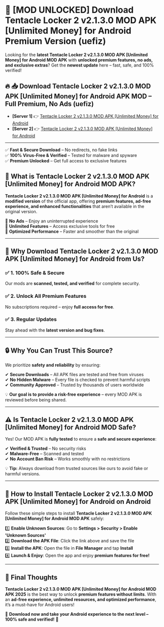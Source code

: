 # 🚀 [MOD UNLOCKED] Download Tentacle Locker 2 v2.1.3.0 MOD APK [Unlimited Money] for Android Premium Version (uefiz)

Looking for the **latest Tentacle Locker 2 v2.1.3.0 MOD APK [Unlimited Money] for Android MOD APK** with **unlocked premium features, no ads, and exclusive extras**? Get the **newest update** here – fast, safe, and 100% verified!  


## 🔥 📥 Download Tentacle Locker 2 v2.1.3.0 MOD APK [Unlimited Money] for Android APK MOD – Full Premium, No Ads (uefiz)

- **[Server 1]** 👉 [Tentacle Locker 2 v2.1.3.0 MOD APK [Unlimited Money] for Android](https://apkcomod.com?title=Tentacle_Locker_2_v2.1.3.0_MOD_APK_[Unlimited_Money]_for_Android)  
- **[Server 2]** 👉 [Tentacle Locker 2 v2.1.3.0 MOD APK [Unlimited Money] for Android](https://apkcomod.com?title=Tentacle_Locker_2_v2.1.3.0_MOD_APK_[Unlimited_Money]_for_Android)  

---
✅ **Fast & Secure Download** – No redirects, no fake links  
✅ **100% Virus-Free & Verified** – Tested for malware and spyware  
✅ **Premium Unlocked** – Get full access to exclusive features  


## 📌 What is Tentacle Locker 2 v2.1.3.0 MOD APK [Unlimited Money] for Android MOD APK?

**Tentacle Locker 2 v2.1.3.0 MOD APK [Unlimited Money] for Android** is a **modified version** of the official app, offering **premium features, ad-free experience, and enhanced functionalities** that aren’t available in the original version.  

🔹 **No Ads** – Enjoy an uninterrupted experience  
🔹 **Unlimited Features** – Access exclusive tools for free  
🔹 **Optimized Performance** – Faster and smoother than the original  

---

## 🌟 Why Download Tentacle Locker 2 v2.1.3.0 MOD APK [Unlimited Money] for Android from Us?

### ✅ 1. 100% Safe & Secure  
Our mods are **scanned, tested, and verified** for complete security.  

### ✅ 2. Unlock All Premium Features  
No subscriptions required – enjoy **full access for free**.  

### ✅ 3. Regular Updates  
Stay ahead with the **latest version and bug fixes**.  

---

## 🔒 Why You Can Trust This Source?

We prioritize **safety and reliability** by ensuring:  

✔ **Secure Downloads** – All APK files are tested and free from viruses  
✔ **No Hidden Malware** – Every file is checked to prevent harmful scripts  
✔ **Community Approved** – Trusted by thousands of users worldwide  

💡 **Our goal is to provide a risk-free experience** – every MOD APK is reviewed before being shared.  

---

## ⚠️ Is Tentacle Locker 2 v2.1.3.0 MOD APK [Unlimited Money] for Android MOD Safe?

Yes! Our MOD APK is **fully tested** to ensure a **safe and secure experience**:  

✔ **Verified & Trusted** – No security risks  
✔ **Malware-Free** – Scanned and tested  
✔ **No Account Ban Risk** – Works smoothly with no restrictions  

💡 **Tip:** Always download from trusted sources like ours to avoid fake or harmful versions.  

---

## 📲 How to Install Tentacle Locker 2 v2.1.3.0 MOD APK [Unlimited Money] for Android on Android

Follow these simple steps to install **Tentacle Locker 2 v2.1.3.0 MOD APK [Unlimited Money] for Android MOD APK** safely:  

1️⃣ **Enable Unknown Sources**: Go to **Settings > Security > Enable 'Unknown Sources'**  
2️⃣ **Download the APK File**: Click the link above and save the file  
3️⃣ **Install the APK**: Open the file in **File Manager** and tap **Install**  
4️⃣ **Launch & Enjoy**: Open the app and enjoy **premium features for free!**  

---

## 🚀 Final Thoughts

**Tentacle Locker 2 v2.1.3.0 MOD APK [Unlimited Money] for Android MOD APK 2025** is the best way to unlock **premium features without limits**. With an **ad-free experience, unlimited resources, and optimized performance**, it’s a must-have for Android users!  

🔻 **Download now and take your Android experience to the next level – 100% safe and verified!** 🔻
